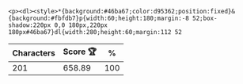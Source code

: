 `<p><dl><style>*{background:#46ba67;color:d95362;position:fixed}&{background:#fbfdb7}p{width:60;height:180;margin:-8 52;box-shadow:220px 0,0 180px,220px 180px#46ba67}dl{width:280;height:60;margin:112 52`

| Characters | Score 🏆 | %   |
| ---------- | -------- | --- |
| 201        | 658.89   | 100 |
